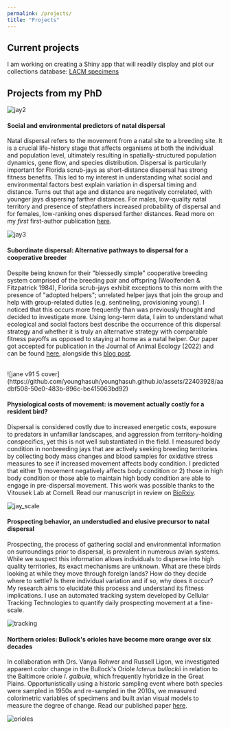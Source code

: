 ```yaml
---
permalink: /projects/
title: "Projects"
---
```


## Current projects

I am working on creating a Shiny app that will readily display and plot our collections database: [LACM specimens](https://nhm-birds.shinyapps.io/lacm_birds/) 

## Projects from my PhD

![jay2](https://github.com/younghasuh/younghasuh.github.io/assets/22403928/88048916-4b8f-4ec6-a409-e4aa53936f96)

#### Social and environmental predictors of natal dispersal

Natal dispersal refers to the movement from a natal site to a breeding site. It is a crucial life-history stage that affects organisms at both the individual and population level, ultimately resulting in spatially-structured population dynamics, gene flow, and species distribution. Dispersal is particularly important for Florida scrub-jays as short-distance dispersal has strong fitness benefits. This led to my interest in understanding what social and environmental factors best explain variation in dispersal timing and distance. Turns out that age and distance are negatively correlated, with younger jays dispersing farther distances. For males, low-quality natal territory and presence of stepfathers increased probability of dispersal and for females, low-ranking ones dispersed farther distances. Read more on my *first* first-author publication [here](https://academic.oup.com/beheco/article/31/3/692/5760756).

![jay3](https://github.com/younghasuh/younghasuh.github.io/assets/22403928/36d5b712-1c4f-4948-8623-38fa669fa472)

#### Subordinate dispersal: Alternative pathways to dispersal for a cooperative breeder

Despite being known for their "blessedly simple" cooperative breeding system comprised of the breeding pair and offspring (Woolfenden & Fitzpatrick 1984), Florida scrub-jays exhibit exceptions to this norm with the presence of "adopted helpers"; unrelated helper jays that join the group and help with group-related duties (e.g. sentineling, provisioning young). I noticed that this occurs more frequently than was previously thought and decided to investigate more. Using long-term data, I aim to understand what ecological and social factors best describe the occurrence of this dispersal strategy and whether it is truly an alternative strategy with comparable fitness payoffs as opposed to staying at home as a natal helper. Our paper got accepted for publication in the Journal of Animal Ecology (2022) and can be found [here](https://besjournals.onlinelibrary.wiley.com/doi/10.1111/1365-2656.13669), alongside this [blog post](https://animalecologyinfocus.com/2022/02/28/florida-scrub-jays-move-elsewhere-when-competition-gets-tough/). 

<br>
![jane v91 5 cover](https://github.com/younghasuh/younghasuh.github.io/assets/22403928/aadbf508-50e0-483b-896c-be415063bd92)


#### Physiological costs of movement: is movement actually costly for a resident bird? 

Dispersal is considered costly due to increased energetic costs, exposure to predators in unfamiliar landscapes, and aggression from territory-holding conspecifics, yet this is not well substantiated in the field. I measured body condition in nonbreeding jays that are actively seeking breeding territories by collecting body mass changes and blood samples for oxidative stress measures to see if increased movement affects body condition. I predicted that either 1) movement negatively affects body condition or 2) those in high body condition or those able to maintain high body condition are able to engage in pre-dispersal movement. This work was possible thanks to the Vitousek Lab at Cornell. Read our manuscript in review on [BioRxiv](https://www.biorxiv.org/content/10.1101/2023.07.10.546769v1).

![jay_scale](https://github.com/younghasuh/younghasuh.github.io/assets/22403928/d513050d-912a-4164-abf6-7d803b50fdff)

#### Prospecting behavior, an understudied and elusive precursor to natal dispersal
Prospecting, the process of gathering social and environmental information on surroundings prior to dispersal, is prevalent in numerous avian systems. While we suspect this information allows individuals to disperse into high quality territories, its exact mechanisms are unknown. What are these birds looking at while they move through foreign lands? How do they decide where to settle? Is there individual variation and if so, why does it occur? My research aims to elucidate this process and understand its fitness implications. I use an automated tracking system developed by Cellular Tracking Technologies to quantify daily prospecting movement at a fine-scale. 

![tracking](https://github.com/younghasuh/younghasuh.github.io/assets/images/slowed_ver.gif)


#### Northern orioles: Bullock's orioles have become more orange over six decades
In collaboration with Drs. Vanya Rohwer and Russell Ligon, we investigated apparent color change in the Bullock's Oriole *Icterus bullockii* in relation to the Baltimore oriole *I. galbula*, which frequently hybridize in the Great Plains. Opportunistically using a historic sampling event where both species were sampled in 1950s and re-sampled in the 2010s, we measured colorimetric variables of specimens and built avian visual models to measure the degree of change. Read our published paper [here](https://royalsocietypublishing.org/doi/10.1098/rsos.221211). 

![orioles](https://github.com/younghasuh/younghasuh.github.io/assets/22403928/f43898de-e8b0-44b9-97cb-6084ed72423c)
